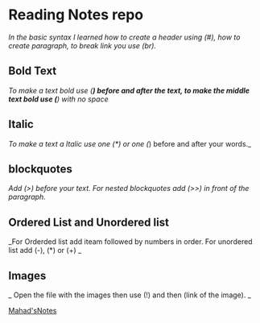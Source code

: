 # Reading Notes repo

_In the basic syntax I learned how to create a header using (#), how to create paragraph, to break link you use (br)._

## Bold Text 
  

_To make a text bold use (**) before and after the text, to make the middle text bold use (**) with no space_


## Italic
  

_To make a text a Italic use one (*) or one (_) before and after your words._
  
  
  ## blockquotes
    
  
  _Add (>) before your text. For nested blockquotes add (>>) in front of the paragraph._
    
  
  ## Ordered List and Unordered list
    
  
  _For Orderded list add iteam followed by numbers in order. For unordered list add (-), (*) or (+) _
  
  ## Images 
  
  _ Open the file with the images then use (!) and then (link of the image). _
  
  [Mahad'sNotes](https://mmahad865.github.io/reading-notes/)
  
   
